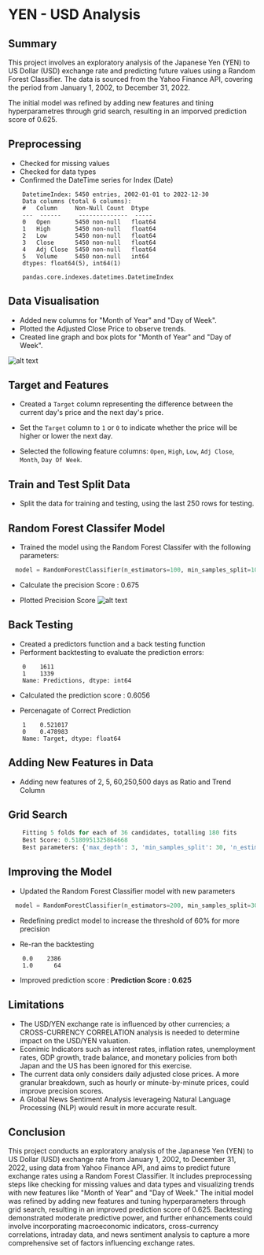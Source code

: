 # YEN - USD Analysis

## Summary
This project involves an exploratory analysis of the Japanese Yen (YEN) to US Dollar (USD) exchange rate and predicting future values using a Random Forest Classifier. The data is sourced from the Yahoo Finance API, covering the period from January 1, 2002, to December 31, 2022.

The initial model was refined by adding new features and tining hyperparametres through grid search, resulting in an imporved prediction score of 0.625.

## Preprocessing
- Checked for missing values
- Checked for data types
- Confirmed the DateTime series for Index (Date)

```plaintext
    DatetimeIndex: 5450 entries, 2002-01-01 to 2022-12-30
    Data columns (total 6 columns):
    #   Column     Non-Null Count  Dtype
    ---  ------     --------------  -----
    0   Open       5450 non-null   float64
    1   High       5450 non-null   float64
    2   Low        5450 non-null   float64
    3   Close      5450 non-null   float64
    4   Adj Close  5450 non-null   float64
    5   Volume     5450 non-null   int64
    dtypes: float64(5), int64(1)

    pandas.core.indexes.datetimes.DatetimeIndex
```
## Data Visualisation
- Added new columns for "Month of Year" and "Day of Week".
- Plotted the Adjusted Close Price to observe trends.
- Created line graph and box plots for "Month of Year" and "Day of Week".

![alt text](images_RFC/data_visualization.png)

## Target and Features
- Created a `Target` column representing the difference between the current day's price and the next day's price.
- Set the `Target` column to `1` or `0` to indicate whether the price will be higher or lower the next day.

- Selected the following feature columns: `Open`, `High`, `Low`, `Adj Close`, `Month`, `Day Of Week`.


## Train and Test Split Data
- Split the data for training and testing, using the last 250 rows for testing.

## Random Forest Classifer Model
- Trained the model using the Random Forest Classifer with the following parameters:
```python
  model = RandomForestClassifier(n_estimators=100, min_samples_split=10, random_state=1)
```

- Calculate the precision Score : 0.675

- Plotted Precision Score
  ![alt text](images_RFC/precision_score.png)


## Back Testing
- Created a predictors function and a back testing function
- Performent backtesting to evaluate the prediction errors:
```plaintext
    0    1611
    1    1339
    Name: Predictions, dtype: int64
```
- Calculated the prediction score : 0.6056

- Percenagate of Correct Prediction
``` plaintext
    1    0.521017
    0    0.478983
    Name: Target, dtype: float64
```

## Adding New Features in Data
- Adding new features of 2, 5, 60,250,500 days as Ratio and Trend Column

## Grid Search
``` python
    Fitting 5 folds for each of 36 candidates, totalling 180 fits
    Best Score: 0.5180951325864668
    Best parameters: {'max_depth': 3, 'min_samples_split': 30, 'n_estimators': 200}

```

## Improving the Model
- Updated the Random Forest Classifier model with new parameters
```python
  model = RandomForestClassifier(n_estimators=200, min_samples_split=30, max_depth=3, random_state=1)
```

- Redefining predict model to increase the threshold of 60% for more precision

- Re-ran the backtesting
``` plaintext
    0.0    2386
    1.0      64

```
- Improved prediction score : **Prediction Score : 0.625**

## Limitations
- The USD/YEN exchange rate is influenced by other currencies; a CROSS-CURRENCY CORRELATION analysis is needed to determine impact on the USD/YEN valuation.
- Econimic Indicators such as interest rates, inflation rates, unemployment rates, GDP growth, trade balance, and monetary policies from both Japan and the US has been ignored for this exercise.
- The current data only considers daily adjusted close prices. A more granular breakdown, such as hourly or minute-by-minute prices, could improve precision scores.
- A Global News Sentiment Analysis leverageing Natural Language Processing (NLP) would result in more accurate result.

## Conclusion
This project conducts an exploratory analysis of the Japanese Yen (YEN) to US Dollar (USD) exchange rate from January 1, 2002, to December 31, 2022, using data from Yahoo Finance API, and aims to predict future exchange rates using a Random Forest Classifier. It includes preprocessing steps like checking for missing values and data types and visualizing trends with new features like "Month of Year" and "Day of Week." The initial model was refined by adding new features and tuning hyperparameters through grid search, resulting in an improved prediction score of 0.625. Backtesting demonstrated moderate predictive power, and further enhancements could involve incorporating macroeconomic indicators, cross-currency correlations, intraday data, and news sentiment analysis to capture a more comprehensive set of factors influencing exchange rates.
